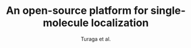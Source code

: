 ---
title: 'An open-source platform for single-molecule localization'
description: 'This is the information about Project 1.'
author: 'Turaga et al.'
image file: f4pUuCc3M0g-unsplash.jpg
image alt text: Laptop displaying graphs of data
associated labs and projects: turaga
scientific domain: ["Deep learning", "Biomaging", "Machine learning", "Neuroscience"]
model organism:
software type: package
programming language: python
---